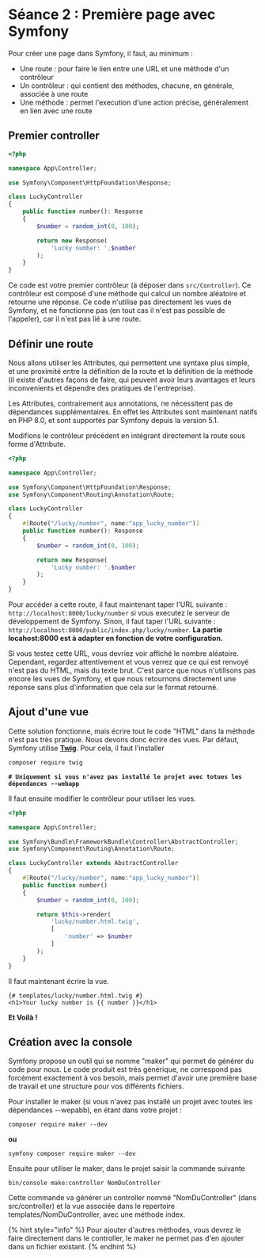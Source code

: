 # Séance 2 : Première page avec Symfony

Pour créer une page dans Symfony, il faut, au minimum :

* Une route : pour faire le lien entre une URL et une méthode d'un contrôleur
* Un contrôleur : qui contient des méthodes, chacune, en générale, associée à une route
* Une méthode : permet l'execution d'une action précise, généralement en lien avec une route

## Premier controller

```php
<?php

namespace App\Controller;

use Symfony\Component\HttpFoundation\Response;

class LuckyController
{
    public function number(): Response
    {
        $number = random_int(0, 100);

        return new Response(
            'Lucky number: '.$number
        );
    }
}
```

Ce code est votre premier contrôleur (à déposer dans `src/Controller`). Ce contrôleur est composé d'une méthode qui calcul un nombre aléatoire et retourne une réponse. Ce code n'utilise pas directement les vues de Symfony, et ne fonctionne pas (en tout cas il n'est pas possible de l'appeler), car il n'est pas lié à une route.

## Définir une route

Nous allons utiliser les Attributes, qui permettent une syntaxe plus simple, et une proximité entre la définition de la route et la définition de la méthode (il existe d'autres façons de faire, qui peuvent avoir leurs avantages et leurs inconvenients et dépendre des pratiques de l'entreprise).

Les Attributes, contrairement aux annotations, ne nécessitent pas de dépendances supplémentaires. En effet les Attributes sont maintenant natifs en PHP 8.0, et sont supportés par Symfony depuis la version 5.1.

Modifions le contrôleur précédent en intégrant directement la route sous forme d'Attribute.

```php
<?php

namespace App\Controller;

use Symfony\Component\HttpFoundation\Response;
use Symfony\Component\Routing\Annotation\Route;

class LuckyController
{
    #[Route("/lucky/number", name:"app_lucky_number")]
    public function number(): Response
    {
        $number = random_int(0, 100);

        return new Response(
            'Lucky number: '.$number
        );
    }
}
```

Pour accéder a cette route, il faut maintenant taper l'URL suivante : `http://localhost:8000/lucky/number` si vous executez le serveur de développement de Symfony. Sinon, il faut taper l'URL suivante : `http://localhost:8000/public/index.php/lucky/number`. **La partie locahost:8000 est à adapter en fonction de votre configuration.**

Si vous testez cette URL, vous devriez voir affiché le nombre aléatoire. Cependant, regardez attentivement et vous verrez que ce qui est renvoyé n'est pas du HTML, mais du texte brut. C'est parce que nous n'utilisons pas encore les vues de Symfony, et que nous retournons directement une réponse sans plus d'information que cela sur le format retourné.

## Ajout d'une vue

Cette solution fonctionne, mais écrire tout le code "HTML" dans la méthode n'est pas très pratique. Nous devons donc écrire des vues. Par défaut, Symfony utilise [**Twig**](https://twig.symfony.com/). Pour cela, il faut l'installer

```bash
composer require twig
```

<pre data-overflow="wrap"><code><strong># Uniquement si vous n'avez pas installé le projet avec totues les dépendances --webapp</strong></code></pre>

Il faut ensuite modifier le contrôleur pour utiliser les vues.

```php
<?php

namespace App\Controller;

use Symfony\Bundle\FrameworkBundle\Controller\AbstractController;
use Symfony\Component\Routing\Annotation\Route;

class LuckyController extends AbstractController
{
    #[Route("/lucky/number", name:"app_lucky_number")]
    public function number()
    {
        $number = random_int(0, 100);

        return $this->render(
            'lucky/number.html.twig',
            [
                'number' => $number
            ]
        );
    }
}
```

Il faut maintenant écrire la vue.

```twig
{# templates/lucky/number.html.twig #}
<h1>Your lucky number is {{ number }}</h1>
```

**Et Voilà !**

## **Création avec la console**

Symfony propose un outil qui se nomme "maker" qui permet de générer du code pour nous. Le code produit est très générique, ne correspond pas forcément exactement à vos besoin, mais permet d'avoir une première base de travail et une structure pour vos différents fichiers.

Pour installer le maker (si vous n'avez pas installé un projet avec toutes les dépendances --wepabb), en étant dans votre projet :

`composer require maker --dev`

**ou**

`symfony composer require maker --dev`

Ensuite pour utiliser le maker, dans le projet saisir la commande suivante

`bin/console make:controller NomDuController`

Cette commande va générer un controller nommé "NomDuController" (dans src/controller) et la vue associée dans le repertoire templates/NomDuController, avec une méthode index.

{% hint style="info" %}
Pour ajouter d'autres méthodes, vous devrez le faire directement dans le controller, le maker ne permet pas d'en ajouter dans un fichier existant.
{% endhint %}
